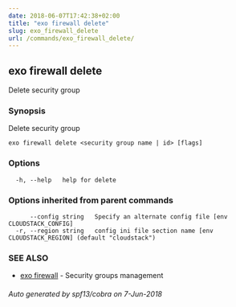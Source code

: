 ```yaml
---
date: 2018-06-07T17:42:38+02:00
title: "exo firewall delete"
slug: exo_firewall_delete
url: /commands/exo_firewall_delete/
---
```

## exo firewall delete

Delete security group

### Synopsis

Delete security group

```
exo firewall delete <security group name | id> [flags]
```

### Options

```
  -h, --help   help for delete
```

### Options inherited from parent commands

```
      --config string   Specify an alternate config file [env CLOUDSTACK_CONFIG]
  -r, --region string   config ini file section name [env CLOUDSTACK_REGION] (default "cloudstack")
```

### SEE ALSO

* [exo firewall](/commands/exo_firewall/)	 - Security groups management

###### Auto generated by spf13/cobra on 7-Jun-2018
